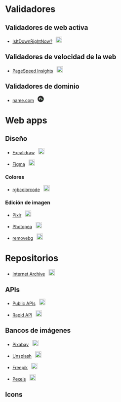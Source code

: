 # Validadores

## Validadores de web activa

- [IsItDownRightNow?](https://www.isitdownrightnow.com) 
  &nbsp; <img src="https://www.isitdownrightnow.com/graphics/logo-mini.png" alt="IsItDownRightNow" height="20" /> 

## Validadores de velocidad de la web

- [PageSpeed Insights](https://pagespeed.web.dev/) 
  &nbsp; <img src="https://www.gstatic.com/pagespeed/insights/ui/logo/favicon_48.png" alt="PageSpeed Insights" height="20" /> 

## Validadores de dominio

- [name.com](https://www.name.com/) 
  &nbsp; <img src="data:image/svg+xml,%3csvg%20enable-background='new%200%200%20180%20180'%20viewBox='0%200%20180%20180'%20xmlns='http://www.w3.org/2000/svg'%3e%3cpath%20d='m90.1%200c49.7%200%2089.9%2040.2%2089.9%2089.9s-40.2%2089.9-89.9%2089.9-90-40.1-90-89.9c0-49.6%2040.3-89.9%2090-89.9z'%20fill='%23282828'/%3e%3cpath%20d='m39.1%20121.1v-61.4l18-4.3-2.8%2019.8h1.9c1.1-4.6%202.9-8.5%205.2-11.6%202.5-3.2%205.5-5.6%209.2-7.2%203.8-1.7%208.2-2.6%2013.2-2.6%206.5%200%2012.1%201.4%2016.8%204.4%204.7%202.9%208.3%207%2010.8%2012.6%202.6%205.4%203.9%2011.9%203.9%2019.5v30.8h-17.7v-26.3c0-5.1-.8-9.4-2.3-13-1.6-3.6-3.9-6.3-6.9-8.2-3.1-1.9-6.6-2.9-10.9-2.9-6.3%200-11.3%202-14.9%206.2-3.6%204.1-5.3%2010-5.3%2017.7v26.4h-18.2z'%20fill='%23fff'/%3e%3ccircle%20cx='137.3'%20cy='110.4'%20fill='%236eda78'%20r='12.4'/%3e%3c/svg%3e" alt="PageSpeed Insights" height="20" /> 

<!-------------------------------------------------------------------------------->

# Web apps

## Diseño

- [Excalidraw](https://excalidraw.com/) 
  &nbsp; <img src="https://excalidraw.com/favicon-32x32.png" alt="Excalidraw" height="20" /> 

- [Figma](https://www.figma.com/) 
  &nbsp; <img src="https://static.figma.com/app/icon/1/favicon.ico" alt="Figma" height="20" /> 

### Colores

- [rgbcolorcode](https://rgbcolorcode.com) 
  &nbsp; <img src="https://rgbcolorcode.com/favicon.ico" alt="rgbcolorcode" height="20" /> 

### Edición de imagen

- [Pixlr](https://rgbcolorcode.com/color/006A80) 
  &nbsp; <img src="https://pixlr.com/img/general/pixlr-logo.svg" alt="Pixlr" height="20" /> 

- [Photopea](https://www.photopea.com/)
  &nbsp; <img src="https://www.photopea.com/promo/icon512.png" alt="Photopea" height="20" />

- [removebg](https://www.remove.bg/) 
  &nbsp; <img src="https://www.remove.bg/apple-touch-icon.png?v=fc0bfce6e1310f1539afec9729716721" alt="removebg" height="20" />

<!-------------------------------------------------------------------------------->

# Repositorios

- [Internet Archive](https://archive.org/) 
  &nbsp; <img src="https://archive.org/offshoot_assets/favicon.ico" alt="Internet Archive" height="20" /> 

## APIs

- [Public APIs](https://publicapis.dev/) 
  &nbsp; <img src="https://publicapis.dev/images/logo-public-apis.svg" alt="Public APIs" height="20" /> 

- [Rapid API](https://rapidapi.com/hub) 
  &nbsp; <img src="https://rapidapi-prod-fe-static.s3.amazonaws.com/theming/light.png" alt="Rapid API" height="20" /> 

## Bancos de imágenes

- [Pixabay](https://pixabay.com/) 
  &nbsp; <img src="https://pixabay.com/favicon-32x32.png" alt="Pixabay" height="20" />

- [Unsplash](https://unsplash.com/) 
  &nbsp; <img src="https://unsplash-assets.imgix.net/favicon/safari-pinned-tab.svg" alt="Unsplash" height="20" />

- [Freepik](https://www.freepik.com/) 
  &nbsp; <img src="https://fps.cdnpk.net/favicons/favicon.ico" alt="Freepik" height="20" />

- [Pexels](https://www.pexels.com/) 
  &nbsp; <img src="https://www.pexels.com/assets/static/images/meta/favicon.ico" alt="Pexels" height="20" />

## Icons

<!-------------------------------------------------------------------------------->